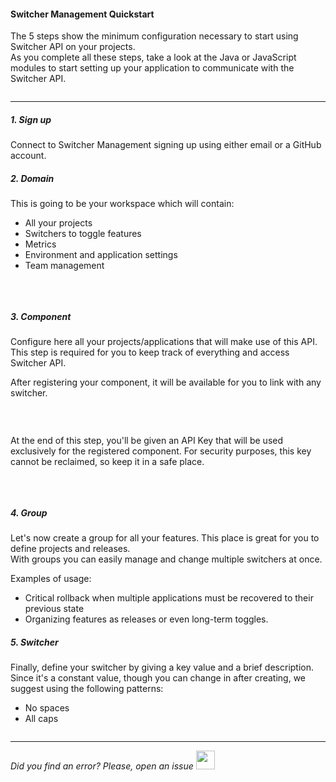 #### Switcher Management Quickstart

The 5 steps show the minimum configuration necessary to start using Switcher API on your projects.
</br>As you complete all these steps, take a look at the Java or JavaScript modules to start setting up your application to communicate with the Switcher API.

<img src="[$ASSETS_LOCATION]/documentation/images/setup/5steps.jpg" class="image-style shadow" alt=""/><p>

* * *

##### 1. Sign up
Connect to Switcher Management signing up using either email or a GitHub account.

##### 2. Domain
This is going to be your workspace which will contain:
- All your projects
- Switchers to toggle features
- Metrics
- Environment and application settings
- Team management

<img src="[$ASSETS_LOCATION]/documentation/images/setup/domain_create.jpg" class="image-style shadow" alt=""/><p><br/>

##### 3. Component
Configure here all your projects/applications that will make use of this API. This step is required for you to keep track of everything and access Switcher API.
<p>After registering your component, it will be available for you to link with any switcher.

<img src="[$ASSETS_LOCATION]/documentation/images/setup/components.jpg" class="image-style shadow" alt=""/><p><br/>

<p>At the end of this step, you'll be given an API Key that will be used exclusively for the registered component. 
For security purposes, this key cannot be reclaimed, so keep it in a safe place.

<img src="[$ASSETS_LOCATION]/documentation/images/components/component_key.jpg" class="image-style shadow" alt=""/><p><br/>

##### 4. Group
Let's now create a group for all your features. This place is great for you to define projects and releases.
<br>With groups you can easily manage and change multiple switchers at once.

Examples of usage:

- Critical rollback when multiple applications must be recovered to their previous state
- Organizing features as releases or even long-term toggles.

##### 5. Switcher
Finally, define your switcher by giving a key value and a brief description.
<br/>Since it's a constant value, though you can change in after creating, we suggest using the following patterns:

- No spaces
- All caps

<img src="[$ASSETS_LOCATION]/documentation/images/setup/switchers.jpg" class="image-style shadow" alt=""/>

* * *

*Did you find an error? Please, open an issue*
<a href="https://github.com/switcherapi/switcher-management/issues/new?title=fix:+[setup.md]+-+[INSERT+SHORT+DESCRIPTION]" target="_blank">
    <img src="[$ASSETS_LOCATION]\github.svg" style="width: 30px;">
</a> 
